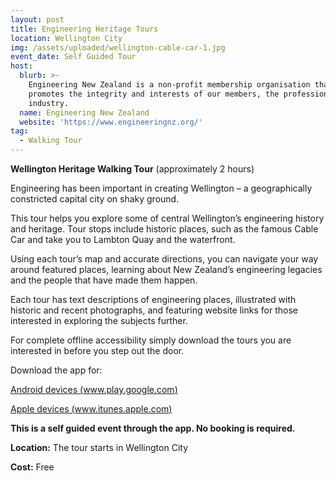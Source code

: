 ```yaml
---
layout: post
title: Engineering Heritage Tours
location: Wellington City
img: /assets/uploaded/wellington-cable-car-1.jpg
event_date: Self Guided Tour
host:
  blurb: >-
    Engineering New Zealand is a non-profit membership organisation that
    promotes the integrity and interests of our members, the profession, and the
    industry.
  name: Engineering New Zealand
  website: 'https://www.engineeringnz.org/'
tag:
  - Walking Tour
---
```

**Wellington Heritage Walking Tour** (approximately 2 hours)

Engineering has been important in creating Wellington – a geographically constricted capital city on shaky ground.

This tour helps you explore some of central Wellington’s engineering history and heritage. Tour stops include historic places, such as the famous Cable Car and take you to Lambton Quay and the waterfront.

Using each tour’s map and accurate directions, you can navigate your way around featured places, learning about New Zealand’s engineering legacies and the people that have made them happen.

Each tour has text descriptions of engineering places, illustrated with historic and recent photographs, and featuring website links for those interested in exploring the subjects further.

For complete offline accessibility simply download the tours you are interested in before you step out the door.

Download the app for:

[Android devices (www.play.google.com)](https://play.google.com/store/apps/details?id=com.mytoursapp.android.app741&hl=en)

[
](https://play.google.com/store/apps/details?id=com.mytoursapp.android.app741&hl=en)[Apple devices (www.itunes.apple.com)](https://itunes.apple.com/us/app/ipenz-engineering-tours/id988589968?mt=8)

**This is a self guided event through the app. No booking is required.**

**Location:** The tour starts in Wellington City

**Cost:** Free
